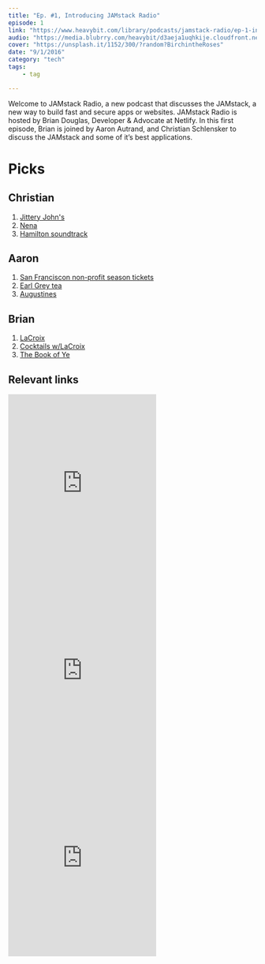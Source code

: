 ```yaml
---
title: "Ep. #1, Introducing JAMstack Radio"
episode: 1
link: "https://www.heavybit.com/library/podcasts/jamstack-radio/ep-1-introducing-jamstack-radio/"
audio: "https://media.blubrry.com/heavybit/d3aeja1uqhkije.cloudfront.net/podcasts/jamstack-radio/20160615-jamstack-radio-001.mp3"
cover: "https://unsplash.it/1152/300/?random?BirchintheRoses"
date: "9/1/2016"
category: "tech"
tags:
    - tag

---
```


Welcome to JAMstack Radio, a new podcast that discusses the JAMstack, a new way to build fast and secure apps or websites. JAMstack Radio is hosted by Brian Douglas, Developer & Advocate at Netlify. In this first episode, Brian is joined by Aaron Autrand, and Christian Schlensker to discuss the JAMstack and some of it’s best applications.

# Picks

## Christian

1. [Jittery John's](http://jitteryjohns.com/)
1. [Nena](https://open.spotify.com/album/4DI6G7ndQBHkjyTDO5Qb10?si=anaJFD7ARB6Or0WX4OBl_A)
1. [Hamilton soundtrack](https://open.spotify.com/album/1kCHru7uhxBUdzkm4gzRQc?si=CrYIgRBaTRm5xLH8DpXBzg)

## Aaron

1. [San Franciscon non-profit season tickets](https://www.shnsf.com/Online/default.asp?BOparam::WScontent::loadArticle::permalink=1718seasonbuy&BOparam::WScontent::loadArticle::context_id=)
1. [Earl Grey tea](https://en.wikipedia.org/wiki/Earl_Grey_tea)
1. [Augustines](https://open.spotify.com/artist/0p1LdP1XicX0UA5GNA2DWc?si=JDnMYRbtSeqsZ6uCduWgkw)

## Brian

1. [LaCroix](https://www.lacroixwater.com/)
1. [Cocktails w/LaCroix](https://www.google.com/search?q=cocktails+that+you+can+make+with+LaCroix+water.&oq=cocktails+that+you+can+make+with+LaCroix+water.&aqs=chrome..69i57.244j0j7&sourceid=chrome&ie=UTF-8)
1. [The Book of Ye](http://foreverdogproductions.com/fdpn/podcasts/book-of-ye/)

## Relevant links

<iframe src="https://open.spotify.com/embed/album/4DI6G7ndQBHkjyTDO5Qb10" width="300" height="380" frameborder="0" allowtransparency="true" allow="encrypted-media"></iframe>

<iframe src="https://open.spotify.com/embed/album/1kCHru7uhxBUdzkm4gzRQc" width="300" height="380" frameborder="0" allowtransparency="true" allow="encrypted-media"></iframe>

<iframe src="https://open.spotify.com/embed/artist/0p1LdP1XicX0UA5GNA2DWc" width="300" height="380" frameborder="0" allowtransparency="true" allow="encrypted-media"></iframe>
